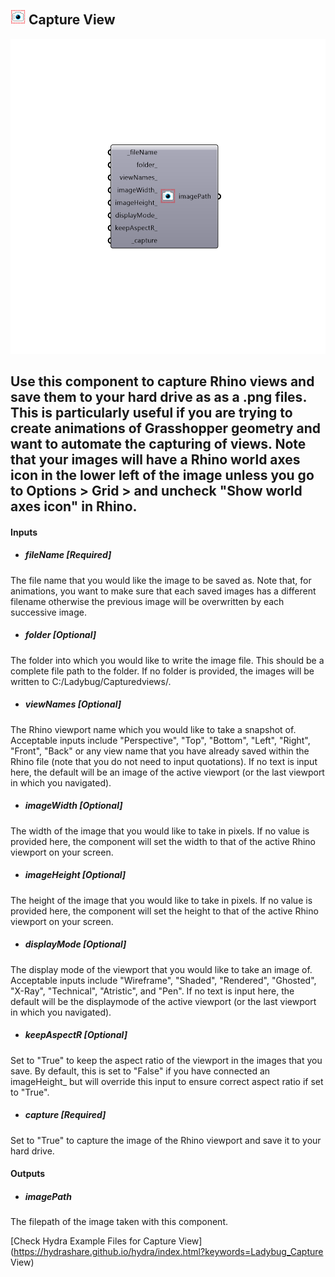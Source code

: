 ## ![](../../images/icons/Capture_View.png) Capture View

![](../../images/components/Capture_View.png)

Use this component to capture Rhino views and save them to your hard drive as as a .png files.
 This is particularly useful if you are trying to create animations of Grasshopper geometry and want to automate the capturing of views.
 Note that your images will have a Rhino world axes icon in the lower left of the image unless you go to Options > Grid > and uncheck "Show world axes icon" in Rhino.
 -
 

#### Inputs
* ##### fileName [Required]
The file name that you would like the image to be saved as.  Note that, for animations, you want to make sure that each saved images has a different filename otherwise the previous image will be overwritten by each successive image.
* ##### folder [Optional]
The folder into which you would like to write the image file.  This should be a complete file path to the folder.  If no folder is provided, the images will be written to C:/Ladybug/Capturedviews/.
* ##### viewNames [Optional]
The Rhino viewport name which you would like to take a snapshot of.  Acceptable inputs include "Perspective", "Top", "Bottom", "Left", "Right", "Front", "Back" or any view name that you have already saved within the Rhino file (note that you do not need to input quotations).  If no text is input here, the default will be an image of the active viewport (or the last viewport in which you navigated).
* ##### imageWidth [Optional]
The width of the image that you would like to take in pixels.  If no value is provided here, the component will set the width to that of the active Rhino viewport on your screen.
* ##### imageHeight [Optional]
The height of the image that you would like to take in pixels.  If no value is provided here, the component will set the height to that of the active Rhino viewport on your screen.
* ##### displayMode [Optional]
The display mode of the viewport that you would like to take an image of. Acceptable inputs include "Wireframe", "Shaded", "Rendered", "Ghosted", "X-Ray", "Technical", "Atristic", and "Pen".  If no text is input here, the default will be the displaymode of the active viewport (or the last viewport in which you navigated).
* ##### keepAspectR [Optional]
Set to "True" to keep the aspect ratio of the viewport in the images that you save.  By default, this is set to "False" if you have connected an imageHeight_ but will override this input to ensure correct aspect ratio if set to "True".
* ##### capture [Required]
Set to "True" to capture the image of the Rhino viewport and save it to your hard drive.

#### Outputs
* ##### imagePath
The filepath of the image taken with this component.


[Check Hydra Example Files for Capture View](https://hydrashare.github.io/hydra/index.html?keywords=Ladybug_Capture View)